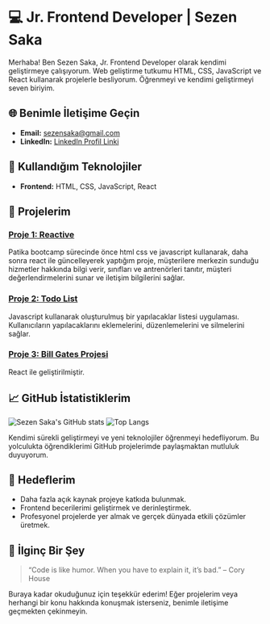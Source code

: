 <!---
sezensaka/sezensaka is a ✨ special ✨ repository because its `README.md` (this file) appears on your GitHub profile.
You can click the Preview link to take a look at your changes.
--->


# 💻 Jr. Frontend Developer | Sezen Saka

Merhaba! Ben Sezen Saka, Jr. Frontend Developer olarak kendimi geliştirmeye çalışıyorum. Web geliştirme tutkumu HTML, CSS, JavaScript ve React kullanarak projelerle besliyorum. Öğrenmeyi ve kendimi geliştirmeyi seven biriyim.

## 🌐 Benimle İletişime Geçin
- **Email:** [sezensaka@gmail.com](mailto:sezensaka@gmail.com)
- **LinkedIn:** [LinkedIn Profil Linki](https://www.linkedin.com/in/sezen-saka/)

## 🔧 Kullandığım Teknolojiler
- **Frontend:** HTML, CSS, JavaScript, React

## 🚀 Projelerim
### [Proje 1: Reactive](https://github.com/sezensaka/Reactive-Sezen-Saka)
Patika bootcamp sürecinde önce html css ve javascript kullanarak, daha sonra react ile güncelleyerek yaptığım proje, müşterilere merkezin sunduğu hizmetler hakkında bilgi verir, sınıfları ve antrenörleri tanıtır, müşteri değerlendirmelerini sunar ve iletişim bilgilerini sağlar.

### [Proje 2: Todo List]([https://github.com/sezensaka/todo-list-app](https://github.com/sezensaka/Week6-Odev2-ToDoList))
Javascript kullanarak oluşturulmuş bir yapılacaklar listesi uygulaması. Kullanıcıların yapılacaklarını eklemelerini, düzenlemelerini ve silmelerini sağlar.

### [Proje 3: Bill Gates Projesi]([https://github.com/sezensaka/weather-app](https://github.com/sezensaka/Week8-BillGates))
React ile geliştirilmiştir. 

## 📈 GitHub İstatistiklerim
![Sezen Saka's GitHub stats](https://github-readme-stats.vercel.app/api?username=sezensaka&show_icons=true&theme=radical)
![Top Langs](https://github-readme-stats.vercel.app/api/top-langs/?username=sezensaka&layout=compact&theme=radical)


Kendimi sürekli geliştirmeyi ve yeni teknolojiler öğrenmeyi hedefliyorum. Bu yolculukta öğrendiklerimi GitHub projelerimde paylaşmaktan mutluluk duyuyorum.

## 🎯 Hedeflerim
- Daha fazla açık kaynak projeye katkıda bulunmak.
- Frontend becerilerimi geliştirmek ve derinleştirmek.
- Profesyonel projelerde yer almak ve gerçek dünyada etkili çözümler üretmek.

## 🎨 İlginç Bir Şey
> “Code is like humor. When you have to explain it, it’s bad.” – Cory House

Buraya kadar okuduğunuz için teşekkür ederim! Eğer projelerim veya herhangi bir konu hakkında konuşmak isterseniz, benimle iletişime geçmekten çekinmeyin.
